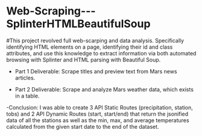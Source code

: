 # Web-Scraping---SplinterHTMLBeautifulSoup

#This project revolved full web-scarping and data analysis. Specifically identifying HTML elements on a page, identifying their id and class attributes, and use this knowledge to extract information via both automated browsing with Splinter and HTML parsing with Beautiful Soup.

- Part 1 Deliverable: Scrape titles and preview text from Mars news articles.

- Part 2 Deliverable: Scrape and analyze Mars weather data, which exists in a table.

-Conclusion: I was able to create 3 API Static Routes (precipitation, station, tobs) and 2 API Dynamic Routes (start, start/end) that return the jsonified data of all the stations as well as the min, max, and average temperatures calculated from the given start date to the end of the dataset.
